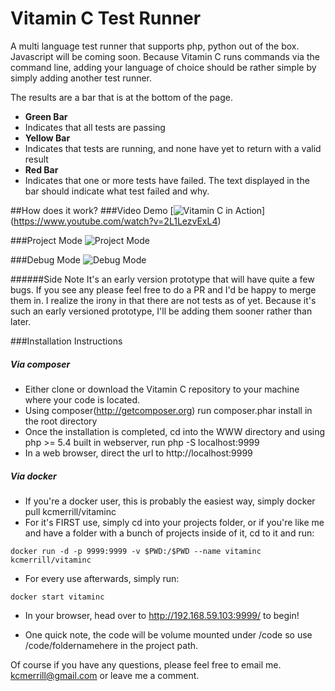 Vitamin C Test Runner
========

A multi language test runner that supports php, python out of the box. Javascript will be coming soon. Because Vitamin C runs commands via the command line, adding your language of choice should be rather simple by simply adding another test runner.

The results are a bar that is at the bottom of the page.

- **Green Bar**
 - Indicates that all tests are passing
- **Yellow Bar**
 - Indicates that tests are running, and none have yet to return with a valid result
- **Red Bar**
 - Indicates that one or more tests have failed. The text displayed in the bar should indicate what test failed and why.


##How does it work?
###Video Demo
[![Vitamin C in Action](https://raw.githubusercontent.com/kcmerrill/VitaminC/master/vitaminc/demo/VitaminC_LiveMode.png)] (https://www.youtube.com/watch?v=2L1LezvExL4)

###Project Mode
![Project Mode](https://raw.githubusercontent.com/kcmerrill/VitaminC/master/vitaminc/demo/VitaminC_ProjectMode.png)

###Debug Mode
![Debug Mode](https://raw.githubusercontent.com/kcmerrill/VitaminC/master/vitaminc/demo/VitaminC_DebugMode.png)

######Side Note
It's an early version prototype that will have quite a few bugs. If you see any please feel free to do a PR and I'd be happy to merge them in. I realize the irony in that there are not tests as of yet. Because it's such an early versioned prototype, I'll be adding them sooner rather than later.

###Installation Instructions

##### Via composer
- Either clone or download the Vitamin C repository to your machine where your code is located.
- Using composer(http://getcomposer.org) run composer.phar install in the root directory
- Once the installation is completed, cd into the WWW directory and using php >= 5.4 built in webserver, run php -S localhost:9999
- In a web browser, direct the url to http://localhost:9999


##### Via docker
- If you're a docker user, this is probably the easiest way, simply docker pull kcmerrill/vitaminc
- For it's FIRST use, simply cd into your projects folder, or if you're like me and have a folder with a bunch of projects inside of it, cd to it and run: 
```shell
docker run -d -p 9999:9999 -v $PWD:/$PWD --name vitaminc kcmerrill/vitaminc
```
- For every use afterwards, simply run:
```shell
docker start vitaminc
```
- In your browser, head over to http://192.168.59.103:9999/ to begin!
* One quick note, the code will be volume mounted under /code so use /code/foldernamehere in the project path.

Of course if you have any questions, please feel free to email me. kcmerrill@gmail.com or leave me a comment.
